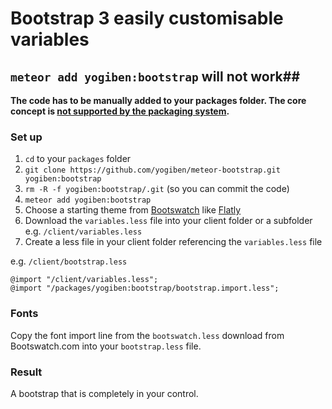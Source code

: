 # Bootstrap 3 easily customisable variables

## `meteor add yogiben:bootstrap` will not work##

**The code has to be manually added to your packages folder. The core concept is [not supported by the packaging system](https://github.com/meteor/meteor/issues/2796).**

### Set up ###
1. `cd` to your `packages` folder
2. `git clone https://github.com/yogiben/meteor-bootstrap.git yogiben:bootstrap`
3. `rm -R -f yogiben:bootstrap/.git` (so you can commit the code)
4. `meteor add yogiben:bootstrap`
2. Choose a starting theme from [Bootswatch](http://bootswatch.com/) like [Flatly](http://bootswatch.com/flatly/)
3. Download the `variables.less` file into your client folder or a subfolder e.g. `/client/variables.less`
4. Create a less file in your client folder referencing the `variables.less` file

e.g. `/client/bootstrap.less`
```
@import "/client/variables.less";
@import "/packages/yogiben:bootstrap/bootstrap.import.less";
```
### Fonts ###
Copy the font import line from the `bootswatch.less` download from Bootswatch.com into your `bootstrap.less` file.

### Result ###
A bootstrap that is completely in your control.
